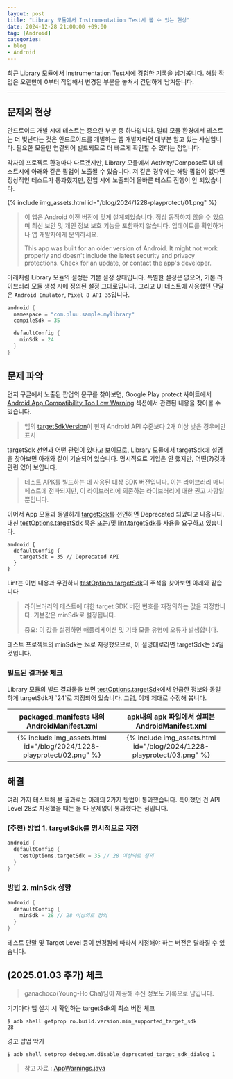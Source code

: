 ```yaml
---
layout: post
title: "Library 모듈에서 Instrumentation Test시 볼 수 있는 현상"
date: 2024-12-28 21:00:00 +09:00
tag: [Android]
categories:
- blog
- Android
---
```


최근 Library 모듈에서 Instrumentation Test시에 경험한 기록을 남겨봅니다. 해당 작업은 오랜만에 0부터 작업해서 변경된 부분을 놓쳐서 간단하게 남겨둡니다.

---

## 문제의 현상

안드로이드 개발 시에 테스트는 중요한 부분 중 하나입니다. 멀티 모듈 환경에서 테스트는 더 빛난다는 것은 안드로이드를 개발하는 앱 개발자라면 대부분 알고 있는 사실입니다. 필요한 모듈만 연결되어 빌드되므로 더 빠르게 확인할 수 있다는 점입니다.

각자의 프로젝트 환경마다 다르겠지만, Library 모듈에서 Activity/Compose로 UI 테스트시에 아래와 같은 팝업이 노출될 수 있습니다. 저 같은 경우에는 해당 팝업이 없다면 정상적인 테스트가 통과했지만, 진입 시에 노출되어 올바른 테스트 진행이 안 되었습니다.

{% include img_assets.html id="/blog/2024/1228-playprotect/01.png" %}

> 이 앱은 Android 이전 버전에 맞게 설계되었습니다. 정상 동작하지 않을 수 있으며 최신 보안 및 개인 정보 보호 기능을 포함하지 않습니다. 업데이트를 확인하거나 앱 개발자에게 문의하세요.
>
> This app was built for an older version of Android. It might not work properly and doesn't include the latest security and privacy protections. Check for an update, or contact the app's developer.

아래처럼 Library 모듈의 설정은 기본 설정 상태입니다. 특별한 설정은 없으며, 기본 라이브러리 모듈 생성 시에 정의된 설정 그대로입니다. 그리고 UI 테스트에 사용했던 단말은 `Android Emulator`, `Pixel 8 API 35`입니다.

```kotlin
android {
  namespace = "com.pluu.sample.mylibrary"
  compileSdk = 35

  defaultConfig {
    minSdk = 24
  }
}
```

## 문제 파악

먼저 구글에서 노출된 팝업의 문구를 찾아보면, Google Play protect 사이트에서 [Android App Compatibility Too Low Warning](https://developers.google.com/android/play-protect/warning-dev-guidance#android_app_compatibility_too_low_warning) 섹션에서 관련된 내용을 찾아볼 수 있습니다. 

> 앱의 [targetSdkVersion](https://developer.android.com/guide/topics/manifest/uses-sdk-element.html?hl=ko#target)이 현재 Android API 수준보다 2개 이상 낮은 경우에만 표시

targetSdk 선언과 어떤 관련이 있다고 보이므로, Library 모듈에서 targetSdk에 설명을 찾아보면 아래와 같이 기술되어 있습니다. 명시적으로 기입은 안 했지만, 어떤(?)것과 관련 있어 보입니다.

> 테스트 APK를 빌드하는 데 사용된 대상 SDK 버전입니다. 이는 라이브러리 매니페스트에 전파되지만, 이 라이브러리에 의존하는 라이브러리에 대한 권고 사항일 뿐입니다.

이어서 App 모듈과 동일하게 [targetSdk](https://developer.android.com/reference/tools/gradle-api/8.9/com/android/build/api/dsl/LibraryBaseFlavor?hl=en#targetSdk())를 선언하면 Deprecated 되었다고 나옵니다. 대신 [testOptions.targetSdk](https://developer.android.com/reference/tools/gradle-api/8.3/null/com/android/build/api/dsl/TestOptions#setTargetSdk(kotlin.Int)) 혹은 또는/및 [lint.targetSdk](https://developer.android.com/reference/tools/gradle-api/8.9/com/android/build/api/dsl/Lint?hl=en#targetSdk())를 사용을 요구하고 있습니다.

```
android {
  defaultConfig {
    targetSdk = 35 // Deprecated API
  }
}
```

Lint는 이번 내용과 무관하니 [testOptions.targetSdk](https://developer.android.com/reference/tools/gradle-api/8.3/null/com/android/build/api/dsl/TestOptions#setTargetSdk(kotlin.Int))의 주석을 찾아보면 아래와 같습니다

> 라이브러리의 테스트에 대한 target SDK 버전 번호를 재정의하는 값을 지정합니다. 기본값은 minSdk로 설정됩니다. 
>
> 중요: 이 값을 설정하면 애플리케이션 및 기타 모듈 유형에 오류가 발생합니다.

테스트 프로젝트의 minSdk는 `24`로 지정했으므로, 이 설명대로라면 targetSdk는 `24`일 것입니다.

### 빌드된 결과물 체크

Library 모듈의 빌드 결과물을 보면 [testOptions.targetSdk](https://developer.android.com/reference/tools/gradle-api/8.3/null/com/android/build/api/dsl/TestOptions#setTargetSdk(kotlin.Int))에서 언급한 정보와 동일하게 targetSdk가 `24`로 지정되어 있습니다. 그럼, 이제 제대로 수정해 봅니다.

|         packaged_manifests 내의 AndroidManifest.xml          |       apk내의 apk 파일에서 살펴본 AndroidManifest.xml        |
| :----------------------------------------------------------: | :----------------------------------------------------------: |
| {% include img_assets.html id="/blog/2024/1228-playprotect/02.png" %} | {% include img_assets.html id="/blog/2024/1228-playprotect/03.png" %} |

## 해결

여러 가지 테스트해 본 결과로는 아래의 2가지 방법이 통과했습니다. 특이했던 건 API Level 28로 지정했을 때는 둘 다 문제없이 통과했다는 점입니다.

### (추천) 방법 1. targetSdk를 명시적으로 지정

```kotlin
android {
  defaultConfig {
    testOptions.targetSdk = 35 // 28 이상의로 정의
  }
}
```

### 방법 2. minSdk 상향

```kotlin
android {
  defaultConfig {
    minSdk = 28 // 28 이상의로 정의
  }
}
```

테스트 단말 및 Target Level 등이 변경됨에 따라서 지정해야 하는 버전은 달라질 수 있습니다.

## (2025.01.03 추가) 체크

> ganachoco(Young-Ho Cha)님이 제공해 주신 정보도 기록으로 남깁니다.

기기마다 앱 설치 시 확인하는 targetSdk의 최소 버전 체크

```shell
$ adb shell getprop ro.build.version.min_supported_target_sdk
28
```

경고 팝업 막기

```shell
$ adb shell setprop debug.wm.disable_deprecated_target_sdk_dialog 1
```

> 참고 자료 : [AppWarnings.java](https://cs.android.com/android/platform/superproject/main/+/main:frameworks/base/services/core/java/com/android/server/wm/AppWarnings.java;l=212?q=disable_deprecated_target_sdk_dialog&ss=android&start=11&fbclid=IwY2xjawHkz_pleHRuA2FlbQIxMAABHZI9Z-Kur6f7P9ssZuFxhNBpMNVP-dcosktZzk95BxY_ftKxbTaIlKpVmg_aem_cvAiV5VkMpBA7zjxc59vpQ)
